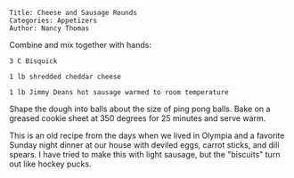 ~~~ recipe-info
Title: Cheese and Sausage Rounds
Categories: Appetizers
Author: Nancy Thomas
~~~

Combine and mix together with hands:

~~~ recipe-ingredients
3 C Bisquick

1 lb shredded cheddar cheese

1 lb Jimmy Deans hot sausage warmed to room temperature
~~~

Shape the dough into balls about the size of ping pong balls. Bake on a greased cookie sheet at 350
degrees for 25 minutes and serve warm.

This is an old recipe from the days when we lived in Olympia and a favorite Sunday night dinner at
our house with deviled eggs, carrot sticks, and dill spears. I have tried to make this with light
sausage, but the "biscuits" turn out like hockey pucks.
